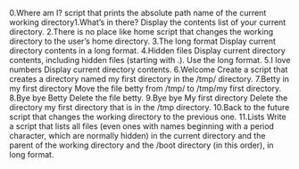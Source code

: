 0.Where am I?
script that prints the absolute path name of the current working directory1.What’s in there?
Display the contents list of your current directory.
2.There is no place like home
script that changes the working directory to the user’s home directory.
3.The long format
Display current directory contents in a long format.
4.Hidden files
Display current directory contents, including hidden files (starting with .). Use the long format.
5.I love numbers
Display current directory contents.
6.Welcome
Create a script that creates a directory named my first directory in the /tmp/ directory.
7.Betty in my first directory
Move the file betty from /tmp/ to /tmp/my first directory.
8.Bye bye Betty
Delete the file betty.
9.Bye bye My first directory
Delete the directory my first directory that is in the /tmp directory.
10.Back to the future
script that changes the working directory to the previous one.
11.Lists
Write a script that lists all files (even ones with names beginning with a period character, which are normally hidden) in the current directory and the parent of the working directory and the /boot directory (in this order), in long format.
